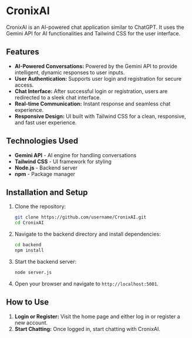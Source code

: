 
# CronixAI

CronixAI is an AI-powered chat application similar to ChatGPT. It uses the Gemini API for AI functionalities and Tailwind CSS for the user interface.

## Features

- **AI-Powered Conversations:** Powered by the Gemini API to provide intelligent, dynamic responses to user inputs.
- **User Authentication:** Supports user login and registration for secure access.
- **Chat Interface:** After successful login or registration, users are redirected to a sleek chat interface.
- **Real-time Communication:** Instant response and seamless chat experience.
- **Responsive Design:** UI built with Tailwind CSS for a clean, responsive, and fast user experience.

## Technologies Used

- **Gemini API** - AI engine for handling conversations
- **Tailwind CSS** - UI framework for styling
- **Node.js** - Backend server
- **npm** - Package manager

## Installation and Setup

1. Clone the repository:
   ```bash
   git clone https://github.com/username/CronixAI.git
   cd CronixAI
   ```

2. Navigate to the backend directory and install dependencies:
   ```bash
   cd backend
   npm install
   ```

3. Start the backend server:
   ```bash
   node server.js
   ```

4. Open your browser and navigate to `http://localhost:5001`.


## How to Use

1. **Login or Register:** Visit the home page and either log in or register a new account.
2. **Start Chatting:** Once logged in, start chatting with CronixAI.
